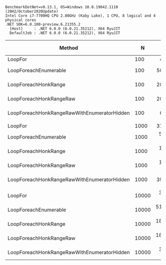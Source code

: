 ```
BenchmarkDotNet=v0.13.1, OS=Windows 10.0.19042.1110 (20H2/October2020Update)
Intel Core i7-7700HQ CPU 2.80GHz (Kaby Lake), 1 CPU, 8 logical and 4 physical cores
.NET SDK=6.0.100-preview.6.21355.2
  [Host]     : .NET 6.0.0 (6.0.21.35212), X64 RyuJIT
  DefaultJob : .NET 6.0.0 (6.0.21.35212), X64 RyuJIT
```

|                                      Method |     N |         Mean |        Error |       StdDev | Ratio | RatioSD | Code Size |
|-------------------------------------------- |------ |-------------:|-------------:|-------------:|------:|--------:|----------:|
|                                     LoopFor |   100 |     44.27 ns |     0.924 ns |     1.519 ns |  1.00 |    0.00 |      27 B |
|                       LoopForeachEnumerable |   100 |    503.95 ns |     9.963 ns |    22.892 ns | 11.56 |    0.62 |     338 B |
|                        LoopForeachHonkRange |   100 |    200.20 ns |     3.304 ns |     3.090 ns |  4.44 |    0.14 |     359 B |
|                     LoopForeachHonkRangeRaw |   100 |    200.12 ns |     1.822 ns |     1.615 ns |  4.44 |    0.15 |     357 B |
| LoopForeachHonkRangeRawWithEnumeratorHidden |   100 |     62.06 ns |     1.275 ns |     2.131 ns |  1.40 |    0.07 |     357 B |
|                                             |       |              |              |              |       |         |           |
|                                     LoopFor |  1000 |    371.01 ns |     7.461 ns |    17.587 ns |  1.00 |    0.00 |      27 B |
|                       LoopForeachEnumerable |  1000 |  5,272.56 ns |   105.459 ns |   200.646 ns | 14.23 |    0.79 |     338 B |
|                        LoopForeachHonkRange |  1000 |  1,840.57 ns |    21.230 ns |    19.859 ns |  4.92 |    0.26 |     359 B |
|                     LoopForeachHonkRangeRaw |  1000 |  1,829.91 ns |    15.183 ns |    14.202 ns |  4.89 |    0.27 |     357 B |
| LoopForeachHonkRangeRawWithEnumeratorHidden |  1000 |    393.13 ns |     7.908 ns |    19.399 ns |  1.06 |    0.08 |     357 B |
|                                             |       |              |              |              |       |         |           |
|                                     LoopFor | 10000 |  3,680.45 ns |    77.471 ns |   223.522 ns |  1.00 |    0.00 |      27 B |
|                       LoopForeachEnumerable | 10000 | 51,388.56 ns | 1,024.852 ns | 1,899.629 ns | 13.79 |    0.89 |     338 B |
|                        LoopForeachHonkRange | 10000 | 18,187.58 ns |   196.092 ns |   173.830 ns |  4.81 |    0.24 |     359 B |
|                     LoopForeachHonkRangeRaw | 10000 | 18,125.99 ns |   169.360 ns |   150.133 ns |  4.79 |    0.24 |     357 B |
| LoopForeachHonkRangeRawWithEnumeratorHidden | 10000 |  3,664.85 ns |    72.962 ns |   140.574 ns |  0.99 |    0.07 |     357 B |